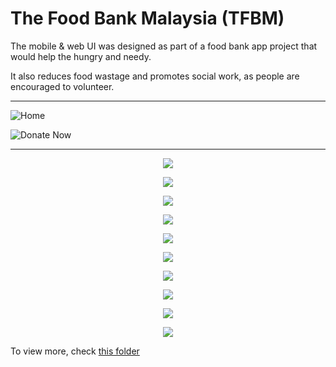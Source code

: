 # The Food Bank Malaysia (TFBM)

The mobile & web UI was designed as part of a food bank app project that would help the hungry and needy.

It also reduces food wastage and promotes social work, as people are encouraged to volunteer.

-----------------------------------------------------------------------------------------------

![Home](web_ui/Home-Web.jpg)

![Donate Now](web_ui/Donate%20Now.jpg)

-----------------------------------------------------------------------------------------------

<p align="center">
  <img src="mobile_ui/1.jpg"/>
</p>

<p align="center">
  <img src="mobile_ui/2.jpg"/>
</p>

<p align="center">
  <img src="mobile_ui/4.jpg"/>
</p>

<p align="center">
  <img src="mobile_ui/5.jpg"/>
</p>

<p align="center">
  <img src="mobile_ui/6.jpg"/>
</p>

<p align="center">
  <img src="mobile_ui/7.jpg"/>
</p>

<p align="center">
  <img src="mobile_ui/8.jpg"/>
</p>

<p align="center">
  <img src="mobile_ui/9.jpg"/>
</p>

<p align="center">
  <img src="mobile_ui/10.jpg"/>
</p>

<p align="center">
  <img src="mobile_ui/13.jpg"/>
</p>

To view more, check [this folder](/web_ui)





